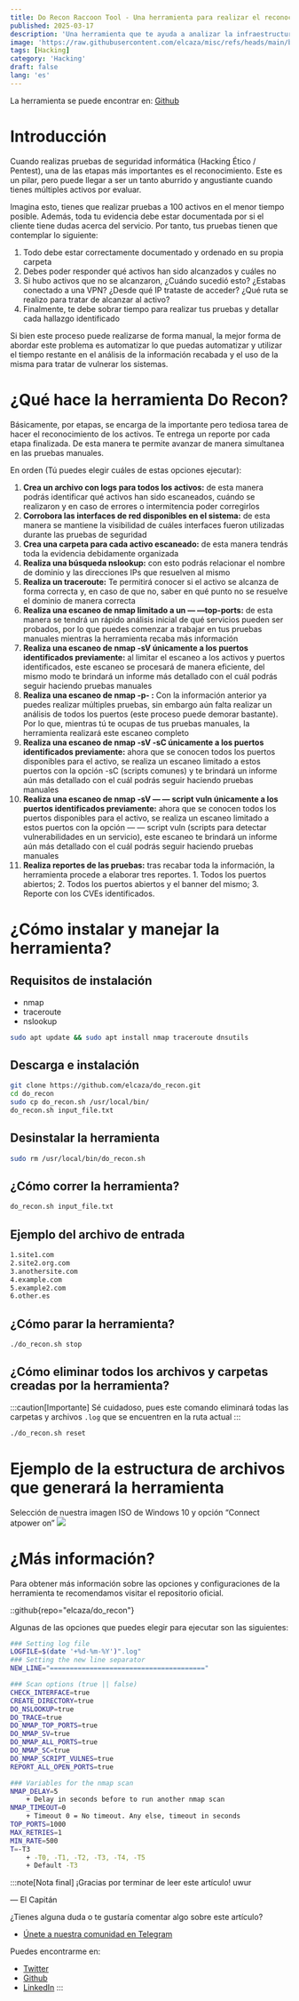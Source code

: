 ```yaml
---
title: Do Recon Raccoon Tool - Una herramienta para realizar el reconocimiento automatizado en pruebas de penetración
published: 2025-03-17
description: 'Una herramienta que te ayuda a analizar la infraestructura. Delegando la importante, pero tediosa, tarea de mapear la red y realizar el reconocimiento.'
image: 'https://raw.githubusercontent.com/elcaza/misc/refs/heads/main/blog/hacking/do_recon/do_recon.jpeg'
tags: [Hacking]
category: 'Hacking'
draft: false 
lang: 'es'
---
```


La herramienta se puede encontrar en: <a href="https://github.com/elcaza/do_recon" target="_blank">Github</a>

# Introducción

Cuando realizas pruebas de seguridad informática (Hacking Ético / Pentest), una de las etapas más importantes es el reconocimiento. Este es un pilar, pero puede llegar a ser un tanto aburrido y angustiante cuando tienes múltiples activos por evaluar.

Imagina esto, tienes que realizar pruebas a 100 activos en el menor tiempo posible. Además, toda tu evidencia debe estar documentada por si el cliente tiene dudas acerca del servicio. Por tanto, tus pruebas tienen que contemplar lo siguiente:

1. Todo debe estar correctamente documentado y ordenado en su propia carpeta
1. Debes poder responder qué activos han sido alcanzados y cuáles no
1. Si hubo activos que no se alcanzaron, ¿Cuándo sucedió esto? ¿Estabas conectado a una VPN? ¿Desde qué IP trataste de acceder? ¿Qué ruta se realizo para tratar de alcanzar al activo?
1. Finalmente, te debe sobrar tiempo para realizar tus pruebas y detallar cada hallazgo identificado

Si bien este proceso puede realizarse de forma manual, la mejor forma de abordar este problema es automatizar lo que puedas automatizar y utilizar el tiempo restante en el análisis de la información recabada y el uso de la misma para tratar de vulnerar los sistemas.

# ¿Qué hace la herramienta Do Recon?

Básicamente, por etapas, se encarga de la importante pero tediosa tarea de hacer el reconocimiento de los activos. Te entrega un reporte por cada etapa finalizada. De esta manera te permite avanzar de manera simultanea en las pruebas manuales.

En orden (Tú puedes elegir cuáles de estas opciones ejecutar):

1. **Crea un archivo con logs para todos los activos:** de esta manera podrás identificar qué activos han sido escaneados, cuándo se realizaron y en caso de errores o intermitencia poder corregirlos
1. **Corrobora las interfaces de red disponibles en el sistema:** de esta manera se mantiene la visibilidad de cuáles interfaces fueron utilizadas durante las pruebas de seguridad
1. **Crea una carpeta para cada activo escaneado:** de esta manera tendrás toda la evidencia debidamente organizada
1. **Realiza una búsqueda nslookup:** con esto podrás relacionar el nombre de dominio y las direcciones IPs que resuelven al mismo
1. **Realiza un traceroute:** Te permitirá conocer si el activo se alcanza de forma correcta y, en caso de que no, saber en qué punto no se resuelve el dominio de manera correcta
1. **Realiza una escaneo de nmap limitado a un — —top-ports:** de esta manera se tendrá un rápido análisis inicial de qué servicios pueden ser probados, por lo que puedes comenzar a trabajar en tus pruebas manuales mientras la herramienta recaba más información
1. **Realiza una escaneo de nmap -sV únicamente a los puertos identificados previamente:** al limitar el escaneo a los activos y puertos identificados, este escaneo se procesará de manera eficiente, del mismo modo te brindará un informe más detallado con el cuál podrás seguir haciendo pruebas manuales
1. **Realiza una escaneo de nmap -p- :** Con la información anterior ya puedes realizar múltiples pruebas, sin embargo aún falta realizar un análisis de todos los puertos (este proceso puede demorar bastante). Por lo que, mientras tú te ocupas de tus pruebas manuales, la herramienta realizará este escaneo completo
1. **Realiza una escaneo de nmap -sV -sC únicamente a los puertos identificados previamente:** ahora que se conocen todos los puertos disponibles para el activo, se realiza un escaneo limitado a estos puertos con la opción -sC (scripts comunes) y te brindará un informe aún más detallado con el cuál podrás seguir haciendo pruebas manuales
1. **Realiza una escaneo de nmap -sV — — script vuln únicamente a los puertos identificados previamente:** ahora que se conocen todos los puertos disponibles para el activo, se realiza un escaneo limitado a estos puertos con la opción — — script vuln (scripts para detectar vulnerabilidades en un servicio), este escaneo te brindará un informe aún más detallado con el cuál podrás seguir haciendo pruebas manuales
1. **Realiza reportes de las pruebas:** tras recabar toda la información, la herramienta procede a elaborar tres reportes. 1. Todos los puertos abiertos; 2. Todos los puertos abiertos y el banner del mismo; 3. Reporte con los CVEs identificados.

# ¿Cómo instalar y manejar la herramienta?

## Requisitos de instalación

+ nmap
+ traceroute
+ nslookup

~~~bash
sudo apt update && sudo apt install nmap traceroute dnsutils
~~~

## Descarga e instalación

~~~bash
git clone https://github.com/elcaza/do_recon.git
cd do_recon
sudo cp do_recon.sh /usr/local/bin/
do_recon.sh input_file.txt
~~~

## Desinstalar la herramienta

~~~bash
sudo rm /usr/local/bin/do_recon.sh
~~~

## ¿Cómo correr la herramienta?

~~~bash
do_recon.sh input_file.txt
~~~

## Ejemplo del archivo de entrada

~~~bash
1.site1.com
2.site2.org.com
3.anothersite.com
4.example.com
5.example2.com
6.other.es
~~~

## ¿Cómo parar la herramienta?

~~~bash
./do_recon.sh stop
~~~

## ¿Cómo eliminar todos los archivos y carpetas creadas por la herramienta?

:::caution[Importante]
Sé cuidadoso, pues este comando eliminará todas las carpetas y archivos `.log` que se encuentren en la ruta actual
:::

~~~bash
./do_recon.sh reset
~~~

# Ejemplo de la estructura de archivos que generará la herramienta

Selección de nuestra imagen ISO de Windows 10 y opción “Connect atpower on”
<img witdh=100% src="https://raw.githubusercontent.com/elcaza/misc/refs/heads/main/blog/hacking/do_recon/1.webp">

# ¿Más información?

Para obtener más información sobre las opciones y configuraciones de la herramienta te recomendamos visitar el repositorio oficial.

::github{repo="elcaza/do_recon"}

Algunas de las opciones que puedes elegir para ejecutar son las siguientes:

~~~bash
### Setting log file
LOGFILE=$(date '+%d-%m-%Y')".log"
### Setting the new line separator
NEW_LINE="======================================="

### Scan options (true || false)
CHECK_INTERFACE=true
CREATE_DIRECTORY=true
DO_NSLOOKUP=true
DO_TRACE=true
DO_NMAP_TOP_PORTS=true
DO_NMAP_SV=true
DO_NMAP_ALL_PORTS=true
DO_NMAP_SC=true
DO_NMAP_SCRIPT_VULNES=true
REPORT_ALL_OPEN_PORTS=true

### Variables for the nmap scan
NMAP_DELAY=5
    + Delay in seconds before to run another nmap scan
NMAP_TIMEOUT=0
    + Timeout 0 = No timeout. Any else, timeout in seconds
TOP_PORTS=1000
MAX_RETRIES=1
MIN_RATE=500
T=-T3
    + -T0, -T1, -T2, -T3, -T4, -T5
    + Default -T3
~~~

:::note[Nota final]
¡Gracias por terminar de leer este artículo! uwur

— El Capitán

¿Tienes alguna duda o te gustaría comentar algo sobre este artículo?
+ <a href="https://t.me/elcazablog" target="_blank">Únete a nuestra comunidad en Telegram</a>

Puedes encontrarme en:
+ <a href="https://twitter.com/elcaza_" target="_blank">Twitter</a>
+ <a href="https://github.com/elcaza" target="_blank">Github</a>
+ <a href="https://www.linkedin.com/in/elcaza/" target="_blank">LinkedIn</a>
:::